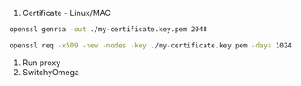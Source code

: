 1. Certificate - Linux/MAC
   
```bash
openssl genrsa -out ./my-certificate.key.pem 2048

openssl req -x509 -new -nodes -key ./my-certificate.key.pem -days 1024 -out ./my-certificate.crt.pem -subj "/C=US/ST=Utah/L=Provo/O=ACME Signing Authority Inc/CN=hoxyproxy.com"
```

1. Run proxy
2. SwitchyOmega
